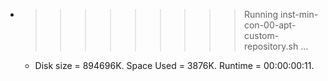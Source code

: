 * >>>>>>>>> Running inst-min-con-00-apt-custom-repository.sh ...
  * Disk size = 894696K. Space Used = 3876K. Runtime = 00:00:00:11.
